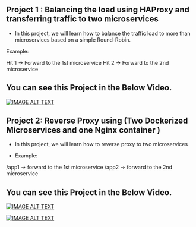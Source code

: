 ## Project 1 : Balancing the load using HAProxy and transferring traffic to two microservices

- In this project, we will learn how to balance the traffic load to more than microservices based on a simple Round-Robin.

Example:

Hit 1  → Forward to the 1st microservice 
Hit 2 →  Forward to the 2nd microservice 


## You can see this Project in the Below Video. 

[![IMAGE ALT TEXT](http://img.youtube.com/vi/tPjTk6381G8/0.jpg)](http://www.youtube.com/watch?v=tPjTk6381G8 " Project:1  DevOps Project using HA Proxy Load-Balancer")


## Project 2: Reverse Proxy using (Two Dockerized Microservices and one Nginx container )

 - In this project, we will learn how to reverse proxy to two microservices 

 - Example: 

  /app1  → forward to the 1st microservice
  /app2 → forward to the 2nd microservice
 
## You can see this Project in the Below Video. 

[![IMAGE ALT TEXT](http:img.youtube.com/vi/1gSKz7-ZaL8/0.jpg)](http://www.youtube.com/watch?v=1gSKz7-ZaL8 " Project:2 Reverse Proxy using Two Dockerized Microservices and one Nginx container")

[![IMAGE ALT TEXT](http://img.youtube.com/vi/QdABGNrDD1o/0.jpg)](http://www.youtube.com/watch?v=YQdABGNrDD1o "2 Projects using Docker | Jenkins | Artifactory | Tomcat | DIND ")

